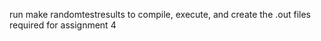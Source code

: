 run make randomtestresults to compile, execute, and create the .out files
required for assignment 4  

